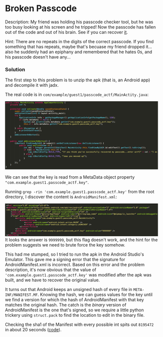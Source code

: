 # Broken Passcode

Description: My friend was holding his passcode checker tool, but he was too busy looking at his screen and he tripped! Now the passcode has fallen out of the code and out of his brain. See if you can recover [it](https://github.com/e-beach/CTFs/blob/master/angstrom2017/brokenpasscode/brokenpasscode.apk?raw=true).

Hint: There are no repeats in the digits of the correct passcode. If you find something that has repeats, maybe that's becuase my friend dropped it... also he suddenly had an epiphany and remembered that he hates 0s, and his passcode doesn't have any...

### Solution

The first step to this problem is to unzip the apk (that is, an Android app) and decompile it with jadx.

The real code is in `com/example/guest1/passcode_actf/MainActity.java`:

![src](https://raw.githubusercontent.com/e-beach/CTFs/master/angstrom2017/brokenpasscode/MainActivity.png)

We can see that the key is read from a MetaData object property `"com.example.guest1.passcode_actf.key"`.

Running `grep -rin 'com.example.guest1.passcode_actf.key'` from the root directory,
I discover the content is `AndroidManifest.xml`:

![xml](https://raw.githubusercontent.com/e-beach/CTFs/master/angstrom2017/brokenpasscode/AndroidManifest.png)
It looks the answer is `9999999`, but this flag doesn't work,
and the hint for the problem suggests we need to brute force the key somehow.

This had me stumped, so I tried to run the apk in the Android Studio's Emulator.
This gave me a signing error that the signature for AndroidManifest.xml is incorrect.
Based on this error and the problem description, it's now obvious that the value of `'com.example.guest1.passcode_actf.key'`
was modified after the apk was built, and we have to recover the original value.

It turns out that Android keeps an unsigned hash of every file in `META-INF/MANIFEST.MF`.
Knowing the hash, we can guess values for the key until we find a version for which the hash of AndroidManifest with that key matches the original hash.
The catch is the *binary* version of AndroidManifest is the one that's signed, so we require
a little python trickery using `struct.pack` to find the location to edit in the binary file.


Checking the sha1 of the Manifest with every possible int spits out `8195472` in about 20 seconds ([code](https://github.com/e-beach/CTFs/blob/master/angstrom2017/brokenpasscode/passcode_soln.py)).


